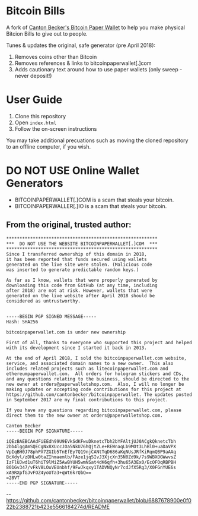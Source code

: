 Bitcoin Bills
=====

A fork of [Canton Becker's Bitcoin Paper Wallet](https://github.com/cantonbecker/bitcoinpaperwallet) to help you make physical Bitcion Bills to give out to people.

Tunes & updates the original, safe generator (pre April 2018):

1. Removes coins other than Bitcoin
2. Removes references & links to bitcoinpaperwallet[.]com
3. Adds cautionary text around how to use paper wallets (only sweep - never deposit!)

User Guide
=====

1. Clone this repository
2. Open `index.html`
3. Follow the on-screen instructions

You may take additional precuations such as moving the cloned repository to an offline computer, if you wish.

DO NOT USE Online Wallet Generators
=====

* BITCOINPAPERWALLET[.]COM is a scam that steals your bitcoin.
* BITCOINPAPERWALLER[.]IO is a scam that steals your bitcoin.

From the original, trusted author:
--------------------------------------------

```
*********************************************************
***  DO NOT USE THE WEBSITE BITCOINPAPERWALLET[.]COM  ***
*********************************************************
Since I transferred ownership of this domain in 2018,
it has been reported that funds secured using wallets
generated on the live site were stolen. (Malicious code
was inserted to generate predictable random keys.)

As far as I know, wallets that were properly generated by
downloading this code from GitHub (at any time, including
after 2018) are not at risk. However, wallets that were
generated on the live website after April 2018 should be
considered as untrustworthy.


-----BEGIN PGP SIGNED MESSAGE-----
Hash: SHA256

bitcoinpaperwallet.com is under new ownership
 
First of all, thanks to everyone who supported this project and helped with its development since I started it back in 2013. 
 
At the end of April 2018, I sold the bitcoinpaperwallet.com website, service, and associated domain names to a new owner.  This also includes related projects such as litecoinpaperwallet.com and ethereumpaperwallet.com.  All orders for hologram stickers and CDs, and any questions relating to the business, should be directed to the new owner at orders@paperwalletshop.com.  Also, I will no longer be making updates or accepting code contributions for this project at https://github.com/cantonbecker/bitcoinpaperwallet. The updates posted in September 2017 are my final contributions to this project.
 
If you have any questions regarding bitcoinpaperwallet.com, please direct them to the new owner at orders@paperwalletshop.com.
 
Canton Becker
-----BEGIN PGP SIGNATURE-----

iQEzBAEBCAAdFiEEdh99U9EVkSdKFwuDknetcTbh2bYFAltjUJ0ACgkQknetcTbh
2bb4lggAmSQECgNx8XUccJOa5NkU76hQjtZLe+REWnaqLb9MOt3LhBl0+uaDaVPX
VpIqBH0J78phPX7ZGIb5TnEfEy7Q19njCANtTqD686aKqNUsJRfKiRqmQBP9aAAq
BcXdyl/zDHLw0taZIhmaemlb/FAze1jq5IvJ3XjcXn35N0Zd9k/7s9WBXOGWwvsZ
IzFlUJwd1uT6hiT9lMiZ5AwBYUH5wmNSat4dK6qfh+3hu65A3Ex0/EcOFOqRBPBH
801Gv347/vFkV8LOuVEUnbhf/9FwJkqxy1TADVNQyNr7cdJfX5Rg3/X0FGnYUE6s
xA9RXpfGJvFOZ4yoUTa3+qWt6krQbQ==
=28VT
-----END PGP SIGNATURE-----
```

-- https://github.com/cantonbecker/bitcoinpaperwallet/blob/6887678900e0f022b2388721b423e5566184274d/README
